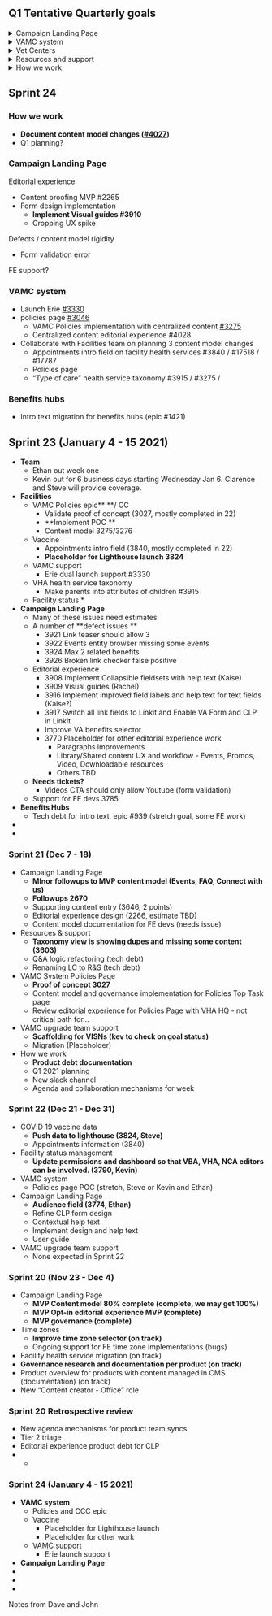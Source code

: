 ## Q1 Tentative Quarterly goals 

<details><summary>Campaign Landing Page</summary>

 *  Editorial experience
 *  Governance post-MVP?
 *  Train
 *  Launch!
</details>

<details><summary>VAMC system</summary>

 * Launch X VAMCs to dual state (and full?)
 *  VAMC top task pages: 
    * Policies, other?
    * Editorial experience
 * Vaccine health services
 * IA governance 
 * Iterate on training?
</details>

<details><summary>Vet Centers</summary>
 
 * Iterate on VHA health service taxonomy
 * Build Vet Center MVP
</details>

<details><summary>Resources and support</summary>

* TBD based on roadmap
</details>

<details><summary>How we work</summary>

* Improve collaboration with various product teams?
* Contribute to VA design system?
* Define services?

</details>

## Sprint 24

### How we work
 * **Document content model changes ([#4027](https://github.com/department-of-veterans-affairs/va.gov-cms/issues/4027))**
 * Q1 planning?

### Campaign Landing Page 

Editorial experience 

 * Content proofing MVP #2265
 * Form design implementation
   *  **Implement Visual guides #3910**
   * Cropping UX spike

Defects / content model rigidity

  * Form validation error 
  
FE support?
        
### VAMC system

 * Launch Erie  [#3330](https://github.com/department-of-veterans-affairs/va.gov-cms/issues/3330)
 * policies page  [#3046](https://github.com/department-of-veterans-affairs/va.gov-cms/issues/3046)
   *  VAMC Policies implementation with centralized content  [#3275](https://github.com/department-of-veterans-affairs/va.gov-cms/issues/3275)
   *  Centralized content editorial experience #4028 
 * Collaborate with Facilities team on planning 3 content model changes
   * Appointments intro field on facility health services #3840 / #17518 / #17787
   * Policies page 
   * “Type of care” health service taxonomy #3915 / #3275 / 
  

### Benefits hubs

 * Intro text migration for benefits hubs (epic #1421)

## Sprint 23 (January 4 - 15 2021)

*   **Team**
    *   Ethan out week one
    *   Kevin out for 6 business days starting Wednesday Jan 6.  Clarence and Steve will provide coverage. 
*   **Facilities**
    *   VAMC Policies epic**  **/ CC 
        *   Validate  proof of concept (3027, mostly completed in 22)
        *   **Implement POC **
        *   Content model 3275/3276
    *   Vaccine 
        *   Appointments intro field (3840, mostly completed in 22) 
        *   **Placeholder for Lighthouse launch 3824**
    *   VAMC support
        *   Erie dual launch support #3330
    *   VHA health service taxonomy 
        *   Make parents into attributes of children #3915
    *   Facility status
        *   
*   **Campaign Landing Page**
    *   Many of these issues need estimates
    *   A number of **defect issues **
        *   3921 Link teaser should allow 3
        *   3922 Events entity browser missing some events
        *   3924 Max 2 related benefits
        *   3926 Broken link checker false positive
    *   Editorial experience
        *   3908 Implement Collapsible fieldsets with help text (Kaise) 
        *   3909 Visual guides (Rachel) 
        *   3916 Implement improved field labels and help text for text fields (Kaise?) 
        *   3917 Switch all link fields to Linkit and Enable VA Form and CLP in Linkit 
        *   Improve VA benefits selector 
        *   3770 Placeholder for other editorial experience work 
            *   Paragraphs improvements
            *   Library/Shared content UX and workflow - Events, Promos, Video, Downloadable resources
            *   Others TBD
    *   **Needs tickets?**
        *   Videos CTA should only allow Youtube (form validation)
    *   Support for FE devs 3785
*   **Benefits Hubs**
    *   Tech debt for intro text, epic #939 (stretch goal, some FE work)
*   
*   


### Sprint 21 (Dec 7 - 18)



*   Campaign Landing Page
    *   **MInor followups to MVP content model (Events, FAQ, Connect with us)**
    *   **Followups 2670**
    *   Supporting content entry (3646, 2 points)
    *   Editorial experience design (2266, estimate TBD)
    *   Content model documentation for FE devs (needs issue) 
*   Resources & support
    *   **Taxonomy view is showing dupes and missing some content (3603)**
    *   Q&A logic refactoring (tech debt)
    *   Renaming LC to R&S (tech debt)
*   VAMC System Policies Page 
    *   **Proof of concept 3027**
    *   Content model and governance implementation for Policies Top Task page 
    *   Review editorial experience for Policies Page with VHA HQ - not critical path for…
*   VAMC upgrade team support
    *   **Scaffolding for VISNs (kev to check on goal status)**
    *   Migration (Placeholder)
*   How we work
    *   **Product debt documentation**
    *   Q1 2021 planning
    *   New slack channel 
    *   Agenda and collaboration mechanisms for week


### Sprint 22 (Dec 21 - Dec 31)



*   COVID 19 vaccine data 
    *   **Push data to lighthouse (3824, Steve)**
    *   Appointments information (3840)
*   Facility status management
    *   **Update permissions and dashboard so that VBA, VHA, NCA editors can be involved. (3790, Kevin)**
*   VAMC system
    *   Policies page POC (stretch, Steve or Kevin and Ethan)
*   Campaign Landing Page
    *   **Audience field (3774, Ethan)**
    *   Refine CLP form design
    *   Contextual help text
    *   Implement design and help text
    *   User guide
*   VAMC upgrade team support
    *   None expected in Sprint 22


### Sprint 20 (Nov 23 - Dec 4)



*   Campaign Landing Page
    *   **MVP Content model 80% complete (complete, we may get 100%)**
    *   **MVP Opt-in editorial experience MVP (complete)**
    *   **MVP governance (complete)**
*   Time zones
    *   **Improve time zone selector (on track)**
    *   Ongoing support for FE time zone implementations (bugs)
*   Facility health service migration (on track)
*   **Governance research and documentation per product (on track)**
*   Product overview for products with content managed in CMS (documentation) (on track)
*   New “Content creator - Office” role


### Sprint 20 Retrospective review

*   New agenda mechanisms for product team syncs
*   Tier 2 triage
*   Editorial experience product debt for CLP
*   
    *   


### 


### 


### Sprint 24 (January 4 - 15 2021)



*   **VAMC system**
    *   Policies and CCC epic
    *   Vaccine 
        *   Placeholder for Lighthouse launch
        *   Placeholder for other work
    *   VAMC support
        *   Erie launch support
*   **Campaign Landing Page**
*   
*   
*   

Notes from Dave and John
